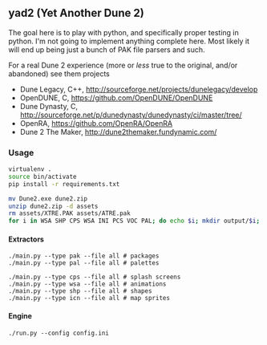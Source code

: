 ## yad2 (Yet Another Dune 2)

The goal here is to play with python, and specifically proper testing in python. I'm not going to implement anything complete here. Most likely it will end up being just a bunch of PAK file parsers and such. 

For a real Dune 2 experience (more or *less* true to the original, and/or abandoned) see them projects
* Dune Legacy, C++, http://sourceforge.net/projects/dunelegacy/develop
* OpenDUNE, C, https://github.com/OpenDUNE/OpenDUNE
* Dune Dynasty, C, http://sourceforge.net/p/dunedynasty/dunedynasty/ci/master/tree/
* OpenRA, https://github.com/OpenRA/OpenRA
* Dune 2 The Maker, http://dune2themaker.fundynamic.com/

### Usage

```bash
virtualenv .
source bin/activate
pip install -r requirements.txt
```

```bash
mv Dune2.exe dune2.zip
unzip dune2.zip -d assets
rm assets/XTRE.PAK assets/ATRE.pak
for i in WSA SHP CPS WSA INI PCS VOC PAL; do echo $i; mkdir output/$i; mv output/*.$i output/$i; done
```

#### Extractors
```
./main.py --type pak --file all # packages
./main.py --type pal --file all # palettes
```
```
./main.py --type cps --file all # splash screens
./main.py --type wsa --file all # animations
./main.py --type shp --file all # shapes
./main.py --type icn --file all # map sprites
```

#### Engine
```
./run.py --config config.ini
```

